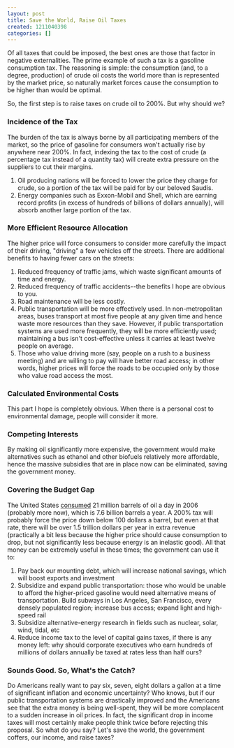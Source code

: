 ```yaml
---
layout: post
title: Save the World, Raise Oil Taxes
created: 1211040398
categories: []
---
```

Of all taxes that could be imposed, the best ones are those that factor in negative externalities. The prime example of such a tax is a gasoline consumption tax. The reasoning is simple: the consumption (and, to a degree, production) of crude oil costs the world more than is represented by the market price, so naturally market forces cause the consumption to be higher than would be optimal.

So, the first step is to raise taxes on crude oil to 200%. But why should we?

<h3>Incidence of the Tax</h3>

The burden of the tax is always borne by all participating members of the market, so the price of gasoline for consumers won't actually rise by anywhere near 200%. In fact, indexing the tax to the cost of crude (a percentage tax instead of a quantity tax) will create extra pressure on the suppliers to cut their margins.
<ol>
<li>Oil producing nations will be forced to lower the price they charge for crude, so a portion of the tax will be paid for by our beloved Saudis.</li>
<li>Energy companies such as Exxon-Mobil and Shell, which are earning record profits (in excess of hundreds of billions of dollars annually), will absorb another large portion of the tax.</li>
</ol>

<h3>More Efficient Resource Allocation</h3>

The higher price will force consumers to consider more carefully the impact of their driving, "driving" a few vehicles off the streets. There are additional benefits to having fewer cars on the streets: 
<ol>
<li>Reduced frequency of traffic jams, which waste significant amounts of time and energy.</li>
<li>Reduced frequency of traffic accidents--the benefits I hope are obvious to you.</li>
<li>Road maintenance will be less costly.</li>
<li>Public transportation will be more effectively used. In non-metropolitan areas, buses transport at most five people at any given time and hence waste more resources than they save. However, if public transportation systems are used more frequently, they will be more efficiently used; maintaining a bus isn't cost-effective unless it carries at least twelve people on average.</li>
<li>Those who value driving more (say, people on a rush to a business meeting) and are willing to pay will have better road access; in other words, higher prices will force the roads to be occupied only by those who value road access the most.</li>
</ol>

<h3>Calculated Environmental Costs</h3>

This part I hope is completely obvious. When there is a personal cost to environmental damage, people will consider it more.</li>

<h3>Competing Interests</h3>

By making oil significantly more expensive, the government would make alternatives such as ethanol and other biofuels relatively more affordable, hence the massive subsidies that are in place now can be eliminated, saving the government money.</li>

<h3>Covering the Budget Gap</h3>

The United States <a href="http://www.eia.doe.gov/basics/quickoil.html" rel="external">consumed</a> 21 million barrels of oil a day in 2006 (probably more now), which is 7.6 billion barrels a year. A 200% tax will probably force the price down below 100 dollars a barrel, but even at that rate, there will be over 1.5 trillion dollars per year in extra revenue (practically a bit less because the higher price should cause consumption to drop, but not significantly less because energy is an inelastic good). All that money can be extremely useful in these times; the government can use it to:
<ol>
<li>Pay back our mounting debt, which will increase national savings, which will boost exports and investment</li>
<li>Subsidize and expand public transportation: those who would be unable to afford the higher-priced gasoline would need alternative means of transportation. Build subways in Los Angeles, San Francisco, every densely populated region; increase bus access; expand light and high-speed rail</li>
<li>Subsidize alternative-energy research in fields such as nuclear, solar, wind, tidal, etc</li>
<li>Reduce income tax to the level of capital gains taxes, if there is any money left: why should corporate executives who earn hundreds of millions of dollars annually be taxed at rates less than half ours?</li>
</ol>

<h3>Sounds Good. So, What's the Catch?</h3>

Do Americans really want to pay six, seven, eight dollars a gallon at a time of significant inflation and economic uncertainty? Who knows, but if our public transportation systems are drastically improved and the Americans see that the extra money is being well-spent, they will be more complacent to a sudden increase in oil prices. In fact, the significant drop in income taxes will most certainly make people think twice before rejecting this proposal. So what do you say? Let's save the world, the government coffers, our income, and raise taxes?

